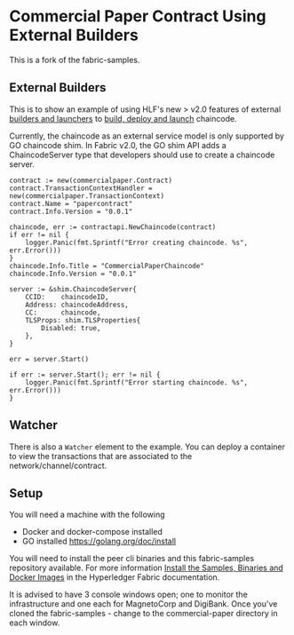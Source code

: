# Commercial Paper Contract Using External Builders

This is a fork of the fabric-samples.

## External Builders

This is to show an example of using HLF's new > v2.0 features of external [builders and launchers](https://hyperledger-fabric.readthedocs.io/en/release-2.2/cc_launcher.html) to [build, deploy and launch](https://hyperledger-fabric.readthedocs.io/en/release-2.2/cc_service.html) chaincode.

Currently, the chaincode as an external service model is only supported by GO chaincode shim. In Fabric v2.0, the GO shim API adds a ChaincodeServer type that developers should use to create a chaincode server.

```
contract := new(commercialpaper.Contract)
contract.TransactionContextHandler = new(commercialpaper.TransactionContext)
contract.Name = "papercontract"
contract.Info.Version = "0.0.1"

chaincode, err := contractapi.NewChaincode(contract)
if err != nil {
    logger.Panic(fmt.Sprintf("Error creating chaincode. %s", err.Error()))
}
chaincode.Info.Title = "CommercialPaperChaincode"
chaincode.Info.Version = "0.0.1"

server := &shim.ChaincodeServer{
    CCID:    chaincodeID,
    Address: chaincodeAddress,
    CC:      chaincode,
    TLSProps: shim.TLSProperties{
        Disabled: true,
    },
}

err = server.Start()

if err := server.Start(); err != nil {
    logger.Panic(fmt.Sprintf("Error starting chaincode. %s", err.Error()))
}
```

## Watcher

There is also a ```Watcher``` element to the example.  You can deploy a container to view the transactions that are associated to the network/channel/contract.

## Setup

You will need a machine with the following

- Docker and docker-compose installed
- GO installed https://golang.org/doc/install

You will need to install the peer cli binaries and this fabric-samples repository available. For more information
[Install the Samples, Binaries and Docker Images](https://hyperledger-fabric.readthedocs.io/en/latest/install.html) in the Hyperledger Fabric documentation.

It is advised to have 3 console windows open; one to monitor the infrastructure and one each for MagnetoCorp and DigiBank. Once you've cloned the fabric-samples - change to the commercial-paper directory in each window.